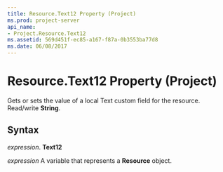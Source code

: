 ```yaml
---
title: Resource.Text12 Property (Project)
ms.prod: project-server
api_name:
- Project.Resource.Text12
ms.assetid: 569d451f-ec85-a167-f87a-0b3553ba77d8
ms.date: 06/08/2017
---
```



# Resource.Text12 Property (Project)

Gets or sets the value of a local Text custom field for the resource. Read/write  **String**.


## Syntax

 _expression_. **Text12**

 _expression_ A variable that represents a **Resource** object.


